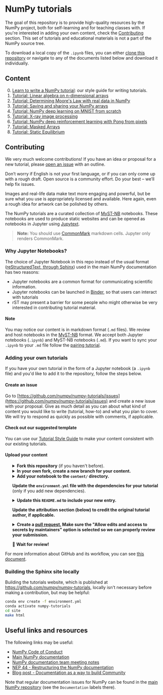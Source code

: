 # NumPy tutorials

The goal of this repository is to provide high-quality resources by the
NumPy project, both for self-learning and for teaching classes with. If you're
interested in adding your own content, check the [Contributing](#contributing)
section. This set of tutorials and educational materials is not a part of the
NumPy source tree.

To download a local copy of the `.ipynb` files, you can either
[clone this repository](https://docs.github.com/en/github/creating-cloning-and-archiving-repositories/cloning-a-repository)
or navigate to any of the documents listed below and download it individually.

## Content

0. [Learn to write a NumPy tutorial](content/tutorial-style-guide.md): our style guide for writing tutorials.
1. [Tutorial: Linear algebra on n-dimensional arrays](content/tutorial-svd.md)
3. [Tutorial: Determining Moore's Law with real data in NumPy](content/mooreslaw-tutorial.md)
4. [Tutorial: Saving and sharing your NumPy arrays](content/save-load-arrays.md)
5. [Tutorial: NumPy deep learning on MNIST from scratch](content/tutorial-deep-learning-on-mnist.md)
6. [Tutorial: X-ray image processing](content/tutorial-x-ray-image-processing.md)
7. [Tutorial: NumPy deep reinforcement learning with Pong from pixels](content/tutorial-deep-reinforcement-learning-with-pong-from-pixels.md)
8. [Tutorial: Masked Arrays](content/tutorial-ma.md)
9. [Tutorial: Static Equilibrium](content/tutorial-static_equilibrium.md)

## Contributing

We very much welcome contributions! If you have an idea or proposal for a new
tutorial, please [open an issue](https://github.com/numpy/numpy-tutorials/issues)
with an outline.

Don’t worry if English is not your first language, or if you can only come up
with a rough draft. Open source is a community effort. Do your best – we’ll help
fix issues.

Images and real-life data make text more engaging and powerful, but be sure what
you use is appropriately licensed and available. Here again, even a rough idea
for artwork can be polished by others.

The NumPy tutorials are a curated collection of
[MyST-NB](https://myst-nb.readthedocs.io/) notebooks. These notebooks are used
to produce static websites and can be opened as notebooks in Jupyter using
[Jupytext](https://jupytext.readthedocs.io).

> __Note:__ You should use [CommonMark](https://commonmark.org) markdown
> cells. Jupyter only renders CommonMark.

### Why Jupyter Notebooks?

The choice of Jupyter Notebook in this repo instead of the usual format
([reStructuredText, through Sphinx](https://www.sphinx-doc.org/en/master/usage/restructuredtext/index.html))
used in the main NumPy documentation has two reasons:

 * Jupyter notebooks are a common format for communicating scientific
   information.
 * Jupyter notebooks can be launched in [Binder](https://www.mybinder.org), so that users can interact
   with tutorials
 * rST may present a barrier for some people who might otherwise be very
   interested in contributing tutorial material.

#### Note

You may notice our content is in markdown format (`.md` files). We review and
host notebooks in the [MyST-NB](https://myst-nb.readthedocs.io/) format. We
accept both Jupyter notebooks (`.ipynb`) and MyST-NB notebooks (`.md`). If you want
to sync your `.ipynb` to your `.md` file follow the [pairing
tutorial](content/pairing.md).

### Adding your own tutorials

If you have your own tutorial in the form of a Jupyter notebook (a `.ipynb`
file) and you'd like to add it to the repository, follow the steps below.


#### Create an issue

Go to [https://github.com/numpy/numpy-tutorials/issues](https://github.com/numpy/numpy-tutorials/issues)
and create a new issue with your proposal. Give as much detail as you can about
what kind of content you would like to write (tutorial, how-to) and what you
plan to cover. We will try to respond as quickly as possible with comments, if
applicable.

#### Check out our suggested template

You can use our [Tutorial Style Guide](content/tutorial-style-guide.md) to make
your content consistent with our existing tutorials.

#### Upload your content

<ul>
<details>
    <summary>
        <b>Fork this repository</b> (if you haven't before).
    </summary>
    <img src="site/_static/01-fork.gif" width=80% height=80%>
</details>

<details>
    <summary>
        <b>In your own fork, create a new branch for your content.</b>
    </summary>
    <img src="site/_static/02-create_new_branch.gif" width=80% height=80%>
</details>

<details>
    <summary>
        <b>Add your notebook to the <code>content/</code> directory.</b>
    </summary>
    <img src="site/_static/03-upload.gif" width=80% height=80%>
</details>

<b>Update the <code>environment.yml</code> file with the dependencies for your
tutorial</b> (only if you add new dependencies).

<details>
    <summary>
        <b>Update this <code>README.md</code> to include your new entry.</b>
    </summary>
    <img src="site/_static/04-add_to_readme.gif" width=80% height=80%>
</details>

<b>Update the attribution section (below) to credit the original tutorial
author, if applicable.</b>

<details>
    <summary>
        <b>Create a <a href="https://docs.github.com/en/github/collaborating-with-issues-and-pull-requests/about-pull-requests">pull request.</a>
        Make sure the "Allow edits and access to secrets by maintainers" option
        is selected so we can properly review your submission.</b>
    </summary>
    <img src="site/_static/05-create_PR.gif" width=80% height=80%>
</details>

:tada: <b>Wait for review!</b>
</ul>

For more information about GitHub and its workflow, you can see
[this document](https://docs.github.com/en/github/collaborating-with-issues-and-pull-requests).


### Building the Sphinx site locally

Building the tutorials website, which is published at
https://github.com/numpy/numpy-tutorials, locally isn't necessary before making
a contribution, but may be helpful:

```bash
conda env create -f environment.yml
conda activate numpy-tutorials
cd site
make html
```

## Useful links and resources

The following links may be useful:

- [NumPy Code of Conduct](https://numpy.org/doc/stable/dev/conduct/code_of_conduct.html)
- [Main NumPy documentation](https://numpy.org/doc/stable/)
- [NumPy documentation team meeting notes](https://hackmd.io/oB_boakvRqKR-_2jRV-Qjg?both)
- [NEP 44 - Restructuring the NumPy documentation](https://numpy.org/neps/nep-0044-restructuring-numpy-docs.html)
- [Blog post - Documentation as a way to build Community](https://labs.quansight.org/blog/2020/03/documentation-as-a-way-to-build-community/)

Note that regular documentation issues for NumPy can be found in the [main NumPy
repository](https://github.com/numpy/numpy/issues) (see the `Documentation`
labels there).

